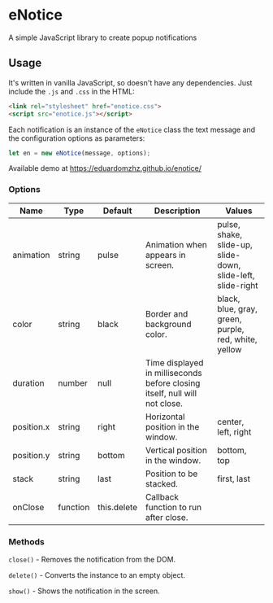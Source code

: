 # eNotice
A simple JavaScript library to create popup notifications

## Usage
It's written in vanilla JavaScript, so doesn't have any dependencies.
Just include the `.js` and `.css` in the HTML:
```html
<link rel="stylesheet" href="enotice.css">
<script src="enotice.js"></script>
```
Each notification is an instance of the `eNotice` class the text message and the configuration options as parameters: 
```javascript
let en = new eNotice(message, options);
```
Available demo at https://eduardomzhz.github.io/enotice/

### Options
Name | Type | Default | Description | Values
------------ | ------------- | ------------ | ------------ | ------------
animation | string | pulse | Animation when appears in screen. | pulse, shake, slide-up, slide-down, slide-left, slide-right
color | string | black | Border and background color. | black, blue, gray, green, purple, red, white, yellow
duration | number | null | Time displayed in milliseconds before closing itself, null will not close. | 
position.x | string | right | Horizontal position in the window. | center, left, right
position.y | string | bottom | Vertical position in the window. | bottom, top
stack | string | last | Position to be stacked. | first, last
onClose | function | this.delete | Callback function to run after close. | 

### Methods
`close()` - Removes the notification from the DOM.

`delete()` - Converts the instance to an empty object.

`show()` - Shows the notification in the screen.
